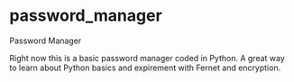 # password_manager
Password Manager

Right now this is a basic password manager coded in Python.
A great way to learn about Python basics and expirement with Fernet and encryption.
